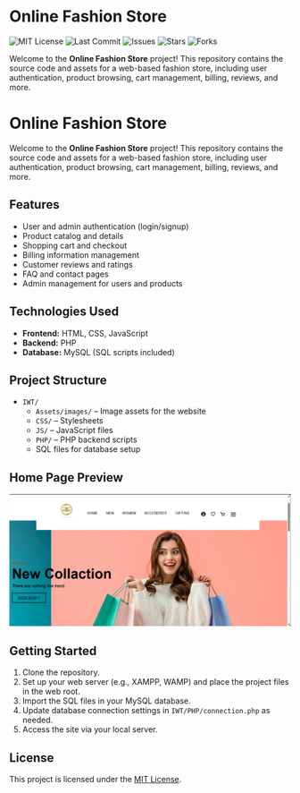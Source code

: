# Online Fashion Store

<!-- Badges -->
![MIT License](https://img.shields.io/badge/license-MIT-green.svg)
![Last Commit](https://img.shields.io/github/last-commit/3hal0n/Online-fashion-store)
![Issues](https://img.shields.io/github/issues/3hal0n/Online-fashion-store)
![Stars](https://img.shields.io/github/stars/3hal0n/Online-fashion-store?style=social)
![Forks](https://img.shields.io/github/forks/3hal0n/Online-fashion-store?style=social)

Welcome to the **Online Fashion Store** project! This repository contains the source code and assets for a web-based fashion store, including user authentication, product browsing, cart management, billing, reviews, and more.
# Online Fashion Store

Welcome to the **Online Fashion Store** project! This repository contains the source code and assets for a web-based fashion store, including user authentication, product browsing, cart management, billing, reviews, and more.

## Features
- User and admin authentication (login/signup)
- Product catalog and details
- Shopping cart and checkout
- Billing information management
- Customer reviews and ratings
- FAQ and contact pages
- Admin management for users and products

## Technologies Used
- **Frontend:** HTML, CSS, JavaScript
- **Backend:** PHP
- **Database:** MySQL (SQL scripts included)

## Project Structure
- `IWT/`
	- `Assets/images/` – Image assets for the website
	- `CSS/` – Stylesheets
	- `JS/` – JavaScript files
	- `PHP/` – PHP backend scripts
	- SQL files for database setup

## Home Page Preview

![Home Page](IWT/Assets/images/home.png)

## Getting Started
1. Clone the repository.
2. Set up your web server (e.g., XAMPP, WAMP) and place the project files in the web root.
3. Import the SQL files in your MySQL database.
4. Update database connection settings in `IWT/PHP/connection.php` as needed.
5. Access the site via your local server.

## License
This project is licensed under the [MIT License](LICENSE).

